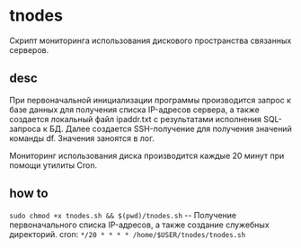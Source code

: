# tnodes
Скрипт мониторинга использования дискового пространства связанных серверов.

## desc
При первоначальной инициализации программы производится запрос к базе данных для получения списка IP-адресов сервера, а также создается локальный файл ipaddr.txt с результатами исполнения SQL-запроса к БД.
Далее создается SSH-получение для получения значений команды df. Значения заноятся в лог.

Мониторинг использования диска производится каждые 20 минут при помощи утилиты Cron.

## how to
```sudo chmod +x tnodes.sh && $(pwd)/tnodes.sh``` -- Получение первоначального списка IP-адресов, а также создание служебных директорий.
cron:
```*/20 * * * * /home/$USER/tnodes/tnodes.sh```
